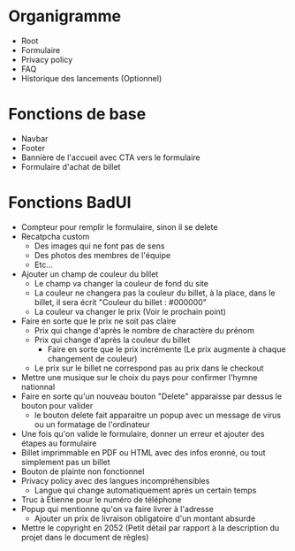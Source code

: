 # Organigramme

- Root
- Formulaire
- Privacy policy
- FAQ
- Historique des lancements (Optionnel)


# Fonctions de base

- Navbar
- Footer
- Bannière de l'accueil avec CTA vers le formulaire
- Formulaire d'achat de billet


# Fonctions BadUI

- Compteur pour remplir le formulaire, sinon il se delete
- Recatpcha custom
    - Des images qui ne font pas de sens
    - Des photos des membres de l'équipe
    - Etc...
- Ajouter un champ de couleur du billet
    - Le champ va changer la couleur de fond du site
    - La couleur ne changera pas la couleur du billet, à la place, dans le billet, il sera écrit "Couleur du billet : #000000"
    - La couleur va changer le prix (Voir le prochain point)
- Faire en sorte que le prix ne soit pas claire
    - Prix qui change d'après le nombre de charactère du prénom
    - Prix qui change d'après la couleur du billet
        - Faire en sorte que le prix incrémente (Le prix augmente à chaque changement de couleur)
    - Le prix sur le billet ne correspond pas au prix dans le checkout
- Mettre une musique sur le choix du pays pour confirmer l'hymne nationnal
- Faire en sorte qu'un nouveau bouton "Delete" apparaisse par dessus le bouton pour valider
    - le bouton delete fait apparaitre un popup avec un message de virus ou un formatage de l'ordinateur
- Une fois qu'on valide le formulaire, donner un erreur et ajouter des étapes au formulaire
- Billet imprimmable en PDF ou HTML avec des infos eronné, ou tout simplement pas un billet
- Bouton de plainte non fonctionnel
- Privacy policy avec des langues incompréhensibles
    - Langue qui change automatiquement après un certain temps
- Truc à Étienne pour le numéro de téléphone
- Popup qui mentionne qu'on va faire livrer à l'adresse
    - Ajouter un prix de livraison obligatoire d'un montant absurde
- Mettre le copyright en 2052 (Petit détail par rapport à la description du projet dans le document de règles)


